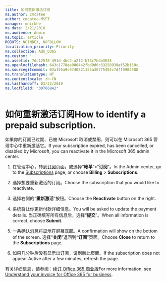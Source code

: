 ```yaml
---
title: 如何重新激活订阅
ms.author: cmcatee
author: cmcatee-MSFT
manager: mnirkhe
ms.date: 2/21/2018
ms.audience: Admin
ms.topic: article
ROBOTS: NOINDEX, NOFOLLOW
localization_priority: Priority
ms.collection: Adm_O365
ms.custom: ''
ms.assetid: 7dc125f8-491d-4bc2-a2f2-b73c7bda3035
ms.openlocfilehash: 643c1778ea080442fbd9d0c33258938af52b150c
ms.sourcegitcommit: 03a156a9c9740521155a30775492c7dff0982588
ms.translationtype: HT
ms.contentlocale: zh-CN
ms.lasthandoff: 03/22/2019
ms.locfileid: "30766842"
---
```

# <a name="how-to-reactivate-a-subscription"></a><span data-ttu-id="10e0c-102">如何重新激活订阅</span><span class="sxs-lookup"><span data-stu-id="10e0c-102">How to identify a prepaid subscription.</span></span>

<span data-ttu-id="10e0c-103">如果你的订阅已过期、已被 Microsoft 取消或禁用，则可以在 Microsoft 365 管理中心中重新激活它。</span><span class="sxs-lookup"><span data-stu-id="10e0c-103">If your subscription expired, has been cancelled, or disabled by Microsoft, you can reactivate it in the Microsoft 365 admin center.</span></span>
  
1. <span data-ttu-id="10e0c-104">在管理中心，转到[订阅](https://go.microsoft.com/fwlink/p/?linkid=842054)页面，或选择“**帐单**”\>“**订阅**”。</span><span class="sxs-lookup"><span data-stu-id="10e0c-104">In the Admin center, go to the [Subscriptions](https://go.microsoft.com/fwlink/p/?linkid=842054) page, or choose **Billing** \> **Subscriptions**.</span></span>
    
2. <span data-ttu-id="10e0c-105">选择想要重新激活的订阅。</span><span class="sxs-lookup"><span data-stu-id="10e0c-105">Choose the subscription that you would like to reactivate.</span></span>
    
3. <span data-ttu-id="10e0c-106">选择右侧的“**重新激活**”按钮。</span><span class="sxs-lookup"><span data-stu-id="10e0c-106">Choose the **Reactivate** button on the right.</span></span> 
    
4. <span data-ttu-id="10e0c-107">系统将让你更新付款详细信息。</span><span class="sxs-lookup"><span data-stu-id="10e0c-107">You will be asked to update the payment details.</span></span> <span data-ttu-id="10e0c-108">当正确填写所有信息后，选择“**提交**”。</span><span class="sxs-lookup"><span data-stu-id="10e0c-108">When all information is correct, choose **Submit**.</span></span>
    
5. <span data-ttu-id="10e0c-109">一条确认消息将显示在屏幕底部。</span><span class="sxs-lookup"><span data-stu-id="10e0c-109">A confirmation will show on the bottom of the screen.</span></span> <span data-ttu-id="10e0c-110">选择“**关闭**”返回到“**订阅**”页面。</span><span class="sxs-lookup"><span data-stu-id="10e0c-110">Choose **Close** to return to the **Subscriptions** page.</span></span> 
    
6. <span data-ttu-id="10e0c-111">如果几分钟后没有显示出订阅，请刷新此页面。</span><span class="sxs-lookup"><span data-stu-id="10e0c-111">If the subscription does not appear Active after a few minutes, refresh the page.</span></span>
    
<span data-ttu-id="10e0c-112">有关详细信息，请参阅：[续订 Office 365 商业版](https://support.office.com/article/8d83b530-f4ca-47f6-a666-e5791cbacc7e)</span><span class="sxs-lookup"><span data-stu-id="10e0c-112">For more information, see [Understand your invoice for Office 365 for business](https://support.office.com/article/8d83b530-f4ca-47f6-a666-e5791cbacc7e).</span></span>
  

